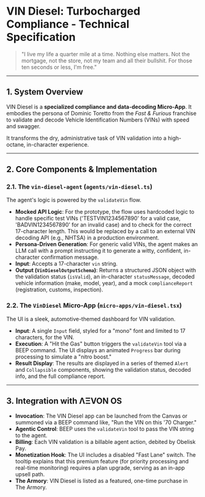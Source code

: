 # VIN Diesel: Turbocharged Compliance - Technical Specification

> "I live my life a quarter mile at a time. Nothing else matters. Not the mortgage, not the store, not my team and all their bullshit. For those ten seconds or less, I'm free."

---

## 1. System Overview

VIN Diesel is a **specialized compliance and data-decoding Micro-App**. It embodies the persona of Dominic Toretto from the *Fast & Furious* franchise to validate and decode Vehicle Identification Numbers (VINs) with speed and swagger.

It transforms the dry, administrative task of VIN validation into a high-octane, in-character experience.

---

## 2. Core Components & Implementation

### 2.1. The `vin-diesel-agent` (`agents/vin-diesel.ts`)
The agent's logic is powered by the `validateVin` flow.
- **Mocked API Logic**: For the prototype, the flow uses hardcoded logic to handle specific test VINs ('TESTVIN1234567890' for a valid case, 'BADVIN1234567890' for an invalid case) and to check for the correct 17-character length. This would be replaced by a call to an external VIN decoding API (e.g., NHTSA) in a production environment.
- **Persona-Driven Generation**: For generic valid VINs, the agent makes an LLM call with a prompt instructing it to generate a witty, confident, in-character confirmation message.
- **Input**: Accepts a 17-character `vin` string.
- **Output (`VinDieselOutputSchema`)**: Returns a structured JSON object with the validation status (`isValid`), an in-character `statusMessage`, decoded vehicle information (make, model, year), and a mock `complianceReport` (registration, customs, inspection).

### 2.2. The `VinDiesel` Micro-App (`micro-apps/vin-diesel.tsx`)
The UI is a sleek, automotive-themed dashboard for VIN validation.
- **Input**: A single `Input` field, styled for a "mono" font and limited to 17 characters, for the VIN.
- **Execution**: A "Hit the Gas" button triggers the `validateVin` tool via a BEEP command. The UI displays an animated `Progress` bar during processing to simulate a "nitro boost."
- **Result Display**: The results are displayed in a series of themed `Alert` and `Collapsible` components, showing the validation status, decoded info, and the full compliance report.

---

## 3. Integration with ΛΞVON OS

- **Invocation**: The VIN Diesel app can be launched from the Canvas or summoned via a BEEP command like, "Run the VIN on this '70 Charger."
- **Agentic Control**: BEEP uses the `validateVin` tool to pass the VIN string to the agent.
- **Billing**: Each VIN validation is a billable agent action, debited by Obelisk Pay.
- **Monetization Hook**: The UI includes a disabled "Fast Lane" switch. The tooltip explains that this premium feature (for priority processing and real-time monitoring) requires a plan upgrade, serving as an in-app upsell path.
- **The Armory**: VIN Diesel is listed as a featured, one-time purchase in The Armory.
